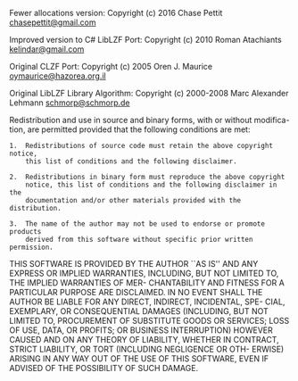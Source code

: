 Fewer allocations version:
Copyright (c) 2016 Chase Pettit <chasepettit@gmail.com>

Improved version to C# LibLZF Port:
Copyright (c) 2010 Roman Atachiants <kelindar@gmail.com>

Original CLZF Port:
Copyright (c) 2005 Oren J. Maurice <oymaurice@hazorea.org.il>

Original LibLZF Library  Algorithm:
Copyright (c) 2000-2008 Marc Alexander Lehmann <schmorp@schmorp.de>

Redistribution and use in source and binary forms, with or without modifica-
tion, are permitted provided that the following conditions are met:

    1.  Redistributions of source code must retain the above copyright notice,
        this list of conditions and the following disclaimer.

    2.  Redistributions in binary form must reproduce the above copyright
        notice, this list of conditions and the following disclaimer in the
        documentation and/or other materials provided with the distribution.

    3.  The name of the author may not be used to endorse or promote products
        derived from this software without specific prior written permission.

THIS SOFTWARE IS PROVIDED BY THE AUTHOR ``AS IS'' AND ANY EXPRESS OR IMPLIED
WARRANTIES, INCLUDING, BUT NOT LIMITED TO, THE IMPLIED WARRANTIES OF MER-
CHANTABILITY AND FITNESS FOR A PARTICULAR PURPOSE ARE DISCLAIMED.  IN NO
EVENT SHALL THE AUTHOR BE LIABLE FOR ANY DIRECT, INDIRECT, INCIDENTAL, SPE-
CIAL, EXEMPLARY, OR CONSEQUENTIAL DAMAGES (INCLUDING, BUT NOT LIMITED TO,
PROCUREMENT OF SUBSTITUTE GOODS OR SERVICES; LOSS OF USE, DATA, OR PROFITS;
OR BUSINESS INTERRUPTION) HOWEVER CAUSED AND ON ANY THEORY OF LIABILITY,
WHETHER IN CONTRACT, STRICT LIABILITY, OR TORT (INCLUDING NEGLIGENCE OR OTH-
ERWISE) ARISING IN ANY WAY OUT OF THE USE OF THIS SOFTWARE, EVEN IF ADVISED
OF THE POSSIBILITY OF SUCH DAMAGE.